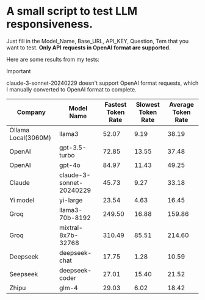 # A small script to test LLM responsiveness.

Just fill in the Model_Name, Base_URL, API_KEY, Question, Tem that you want to test. **Only API requests in OpenAI format are supported**.

Here are some results from my tests:

> [!IMPORTANT]
> claude-3-sonnet-20240229 doesn't support OpenAI format requests, which I manually converted to OpenAI format to complete.

|Company|Model Name|Fastest Token Rate|Slowest Token Rate|Average Token Rate|
|---|---|---|---|---|
|Ollama Local(3060M)|llama3|52.07|9.19|38.19|
|OpenAI|gpt-3.5-turbo|72.85|13.55|37.48|
|OpenAI|gpt-4o|84.97|11.43|49.25|
|Claude|claude-3-sonnet-20240229|45.73|9.27|33.18|
|Yi model|yi-large|23.54|4.63|16.45|
|Groq|llama3-70b-8192|249.50|16.88|159.86|
|Groq|mixtral-8x7b-32768|310.49|85.51|214.60|
|Deepseek|deepseek-chat|17.75|1.28|10.59|
|Seepseek|deepseek-coder|27.01|15.40|21.52|
|Zhipu|glm-4|29.03|6.02|18.42|
